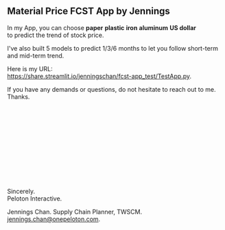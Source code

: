 ## Material Price FCST App by Jennings

In my App, you can choose **paper** **plastic** **iron** **aluminum** **US dollar**  
to predict the trend of stock price.  

I've also built 5 models to predict 1/3/6 months to let you follow short-term and mid-term trend.  

Here is my URL:  
https://share.streamlit.io/jenningschan/fcst-app_test/TestApp.py. 
  
If you have any demands or questions, do not hesitate to reach out to me. Thanks.  
<br />  
<br />
<br />
<br />
<br />
<br />
<br />
<br />
<br />
<br />
<br />
Sincerely.  
Peloton Interactive.  
  
Jennings Chan. 
Supply Chain Planner, TWSCM.  
jennings.chan@onepeloton.com.  
